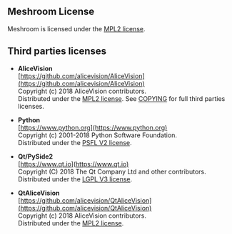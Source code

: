 ## Meshroom License

Meshroom is licensed under the [MPL2 license](LICENSE-MPL2.md).

## Third parties licenses

 * __AliceVision__  
   [https://github.com/alicevision/AliceVision](https://github.com/alicevision/AliceVision)  
   Copyright (c) 2018 AliceVision contributors.  
   Distributed under the [MPL2 license](https://opensource.org/licenses/MPL-2.0).
   See [COPYING](https://github.com/alicevision/AliceVision/blob/develop/COPYING.md) for full third parties licenses.

 * __Python__  
   [https://www.python.org](https://www.python.org)  
   Copyright (c) 2001-2018 Python Software Foundation.  
   Distributed under the [PSFL V2 license](https://www.python.org/download/releases/2.7/license/).

 * __Qt/PySide2__  
   [https://www.qt.io](https://www.qt.io)  
   Copyright (C) 2018 The Qt Company Ltd and other contributors.  
   Distributed under the [LGPL V3 license](https://opensource.org/licenses/LGPL-3.0).

 * __QtAliceVision__  
   [https://github.com/alicevision/QtAliceVision](https://github.com/alicevision/QtAliceVision)  
   Copyright (c) 2018 AliceVision contributors.  
   Distributed under the [MPL2 license](https://opensource.org/licenses/MPL-2.0).
